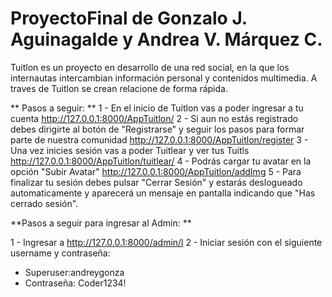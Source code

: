 # ProyectoFinal de Gonzalo J. Aguinagalde y Andrea V. Márquez C.

Tuitlon es un proyecto en desarrollo de una red social, en la que los internautas intercambian información personal y contenidos multimedia. A traves de Tuitlon se crean relacione de forma rápida. 

** Pasos a seguir: **
1 - En el inicio de Tuitlon vas a poder ingresar a tu cuenta http://127.0.0.1:8000/AppTuitlon/
2 - Si aun no estás registrado debes dirigirte al botón de "Registrarse" y seguir los pasos para formar parte de nuestra comunidad http://127.0.0.1:8000/AppTuitlon/register 
3 - Una vez inicies sesión vas a poder Tuitlear y ver tus Tuitls http://127.0.0.1:8000/AppTuitlon/tuitlear/ 
4 - Podrás cargar tu avatar en la opción "Subir Avatar"  http://127.0.0.1:8000/AppTuitlon/addImg
5 - Para finalizar tu sesión debes pulsar "Cerrar Sesión" y estarás deslogueado automaticamente y aparecerá un mensaje en pantalla indicando que "Has cerrado sesión". 

**Pasos a seguir para ingresar al Admin:  **

1 - Ingresar a http://127.0.0.1:8000/admin/l
2 - Iniciar sesión con el siguiente username y contraseña:
- Superuser:andreygonza
- Contraseña: Coder1234!
